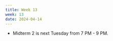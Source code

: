 ```yaml
---
title: Week 13
week: 13
date: 2024-04-14
---
```


<!-- - Lab 10 is due Wednesday at 5 PM.
- Vitamin 11 is due Sunday at 11:59 PM. -->
- Midterm 2 is next Tuesday from 7 PM - 9 PM.
